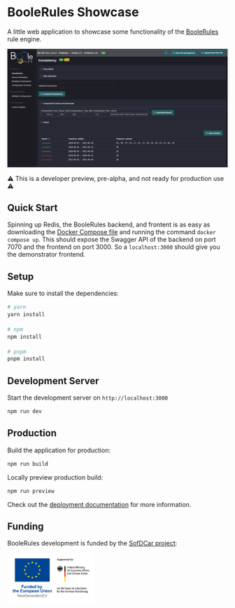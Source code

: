 # BooleRules Showcase

A little web application to showcase some functionality of the [BooleRules](https://github.com/booleworks/boolerules)
rule engine.

<a href="https://www.logicng.org"><img src="https://github.com/booleworks/boolerules-showcase/blob/main/assets/screenshot.png?raw=true" alt="logo" width="800"></a>

⚠ This is a developer preview, pre-alpha, and not ready for production use ⚠

## Quick Start

Spinning up Redis, the BooleRules backend, and frontent is as easy as downloading the
[Docker Compose file](https://github.com/booleworks/boolerules/blob/main/compose.yaml)
and running the command `docker compose up`.  This should expose the Swagger API of the
backend on port 7070 and the frontend on port 3000. So a `localhost:3000` should give
you the demonstrator frontend.

## Setup

Make sure to install the dependencies:

```bash
# yarn
yarn install

# npm
npm install

# pnpm
pnpm install
```

## Development Server

Start the development server on `http://localhost:3000`

```bash
npm run dev
```

## Production

Build the application for production:

```bash
npm run build
```

Locally preview production build:

```bash
npm run preview
```

Check out the [deployment documentation](https://nuxt.com/docs/getting-started/deployment) for more information.

## Funding

BooleRules development is funded by the [SofDCar project](https://sofdcar.de/):

<a href="https://www.logicng.org"><img src="https://github.com/booleworks/logicng-rs/blob/main/doc/logos/bmwk.png?raw=true" alt="logo" width="200"></a>


